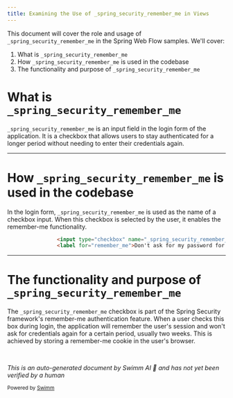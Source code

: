 ```yaml
---
title: Examining the Use of _spring_security_remember_me in Views
---
```

This document will cover the role and usage of `_spring_security_remember_me` in the Spring Web Flow samples. We'll cover:

1. What is `_spring_security_remember_me`
2. How `_spring_security_remember_me` is used in the codebase
3. The functionality and purpose of `_spring_security_remember_me`

# What is `_spring_security_remember_me`

`_spring_security_remember_me` is an input field in the login form of the application. It is a checkbox that allows users to stay authenticated for a longer period without needing to enter their credentials again.

<SwmSnippet path="/booking-mvc/src/main/webapp/WEB-INF/login.html" line="87">

---

# How `_spring_security_remember_me` is used in the codebase

In the login form, `_spring_security_remember_me` is used as the name of a checkbox input. When this checkbox is selected by the user, it enables the remember-me functionality.

```html
                <input type="checkbox" name="_spring_security_remember_me" id="remember_me" />
                <label for="remember_me">Don't ask for my password for two weeks:</label>
```

---

</SwmSnippet>

# The functionality and purpose of `_spring_security_remember_me`

The `_spring_security_remember_me` checkbox is part of the Spring Security framework's remember-me authentication feature. When a user checks this box during login, the application will remember the user's session and won't ask for credentials again for a certain period, usually two weeks. This is achieved by storing a remember-me cookie in the user's browser.

&nbsp;

*This is an auto-generated document by Swimm AI 🌊 and has not yet been verified by a human*

<SwmMeta version="3.0.0" repo-id="Z2l0aHViJTNBJTNBc3ByaW5nLXdlYmZsb3ctc2FtcGxlcyUzQSUzQWdpbGFkbmF2b3Q=" repo-name="spring-webflow-samples"><sup>Powered by [Swimm](/)</sup></SwmMeta>
